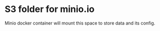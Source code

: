 # S3 folder for minio.io

Minio docker container will mount this space to store data and its config.
